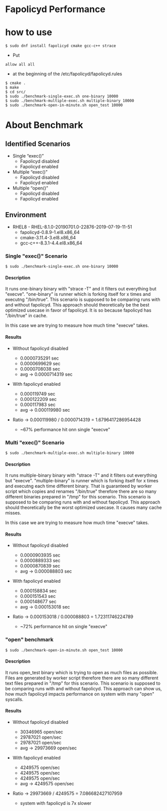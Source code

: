 # Fapolicyd Performance

# how to use

```
$ sudo dnf install fapolicyd cmake gcc-c++ strace
```

* Put
```
allow all all
```
* at the beginning of the /etc/fapolicyd/fapolicyd.rules

```
$ cmake .
$ make
$ cd src/
$ sudo ./benchmark-single-exec.sh one-binary 10000
$ sudo ./benchmark-multiple-exec.sh multiple-binary 10000
$ sudo ./benchmark-open-in-minute.sh open_test 10000
```

# About Benchmark
## Identified Scenarios

* Single “exec()”
  * Fapolicyd disabled
  * Fapolicyd enabled
* Multiple “exec()”
  * Fapolicyd disabled
  * Fapolicyd enabled
* Multiple “open()”
  * Fapolicyd disabled
  * Fapolicyd enabled
  
## Environment

* RHEL8 - RHEL-8.1.0-20190701.0-22876-2019-07-19-11-51
  * fapolicyd-0.8.9-1.el8.x86_64
  * cmake-3.11.4-3.el8.x86_64
  * gcc-c++-8.3.1-4.4.el8.x86_64
  
### Single "exec()" Scenario

```
$ sudo ./benchmark-single-exec.sh one-binary 10000
```

#### Description

It runs one-binary binary with "strace -T" and it filters out everything but "execve". "one-binary" is runner which is forking itself for x times and executng "/bin/true". This scenario is supposed to be comparing runs with and without fapolicyd. This approach should theoretically be the best optimized usecase in favor of fapolicyd. It is so because fapolicyd has "/bin/true" in cache.

In this case we are trying to measure how much time "execve" takes.

#### Results

* Without fapolicyd disabled
  * 0.0000735291 sec
  * 0.0000699629 sec
  * 0.0000708038 sec
  * avg -> 0.0000714319 sec
  
* With fapolicyd enabled
  * 0.000119749 sec
  * 0.000122209 sec
  * 0.000117983 sec
  * avg -> 0.000119980 sec

* Ratio -> 0.000119980 / 0.0000714319 = 1.6796417286954428
  * ~67% performance hit onn single "execve"
  

### Multi "exec()" Scenario
```
$ sudo ./benchmark-multiple-exec.sh multiple-binary 10000
```

#### Description

It runs multiple-binary binary with "strace -T" and it filters out everything but "execve". "multiple-binary" is runner which is forking itself for x times and executng each time different binary. That is guaranteed by worker script which copies and renames "/bin/true" therefore there are so many different binaries prepared in "/tmp" for this scenario. This scenario is supposed to be comparing runs with and without fapolicyd. This approach should theoretically be the worst optimized usecase. It causes many cache misses.

In this case we are trying to measure how much time "execve" takes.

#### Results

* Without fapolicyd disabled
  * 0.0000903935 sec
  * 0.0000889333 sec
  * 0.0000870839 sec
  * avg -> 0.000088803 sec
  
* With fapolicyd enabled
  * 0.000158834 sec
  * 0.000151543 sec
  * 0.000148677 sec
  * avg -> 0.000153018 sec

* Ratio -> 0.000153018 / 0.000088803 = 1.72311746224789
  * ~72% performance hit on single "execve"
  
### "open" benchmark
```
$ sudo ./benchmark-open-in-minute.sh open_test 10000
```

#### Description

It runs open_test binary which is trying to open as much files as possible. Files are generated by worker script therefore there are so many different text files prepared in "/tmp" for this scenario. This scenario is supposed to be comparing runs with and without fapolicyd. This approach can show us, how much fapolicyd impacts performance on system with many "open" syscalls.

#### Results

* Without fapolicyd disabled
  * 30346965 open/sec
  * 29787021 open/sec
  * 29787021 open/sec
  * avg -> 29973669 open/sec
  
* With fapolicyd enabled
  * 4249575 open/sec
  * 4249575 open/sec
  * 4249575 open/sec
  * avg -> 4249575 open/sec

* Ratio -> 29973669 / 4249575 = 7.086682427107959
  * system with fapolicyd is 7x slower
  
